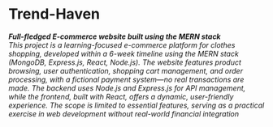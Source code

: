 # Trend-Haven
<b><i>Full-fledged E-commerce website built using the MERN stack<i/></b>
<br/>
This project is a learning-focused e-commerce platform for clothes shopping, developed 
within a 6-week timeline using the MERN stack (MongoDB, Express.js, React, Node.js). 
The website features product browsing, user authentication, shopping cart management, 
and order processing, with a fictional payment system—no real transactions are made. The 
backend uses Node.js and Express.js for API management, while the frontend, built with 
React, offers a dynamic, user-friendly experience. The scope is limited to essential 
features, serving as a practical exercise in web development without real-world financial 
integration
